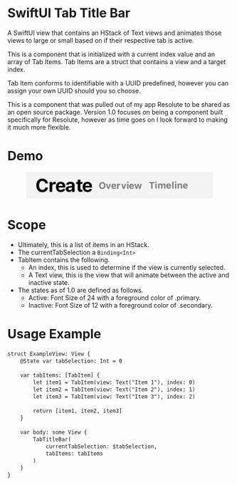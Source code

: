 # SwiftUI Tab Title Bar
A SwiftUI view that contains an HStack of Text views and animates those views to large or small based on if their respective tab is active. 

This is a component that is initialized with a current index value and an array of Tab Items. Tab Items are a struct that contains a view and a target index. 

Tab Item conforms to identifiable with a UUID predefined, however you can assign your own UUID should you so choose. 

This is a component that was pulled out of my app Resolute to be shared as an open source package. Version 1.0 focuses on being a component built specifically for Resolute, however as time goes on I look forward to making it much more flexible. 

# Demo
<p align="center">
    <img src="TabTitleBar-Demo.gif" alt="Demo of Tab Title Bar" width="420" height="60" />
</p>

# Scope
- Ultimately, this is a list of items in an HStack.
- The currentTabSelection a `Binding<Int>`
- TabItem contains the following.
    - An index, this is used to determine if the view is currently selected. 
    - A Text view, this is the view that will animate between the active and inactive state. 
- The states as of 1.0 are defined as follows.
    - Active: Font Size of 24 with a foreground color of .primary.
    - Inactive: Font Size of 12 with a foreground color of .secondary.

# Usage Example
```
struct ExampleView: View {
    @State var tabSelection: Int = 0
    
    var tabItems: [TabItem] {
        let item1 = TabItem(view: Text("Item 1"), index: 0)
        let item2 = TabItem(view: Text("Item 2"), index: 1)
        let item3 = TabItem(view: Text("Item 3"), index: 2)
        
        return [item1, item2, item3]
    }
    
    var body: some View {
        TabTitleBar(
            currentTabSelection: $tabSelection,
            tabItems: tabItems
        )
    }
}
```
